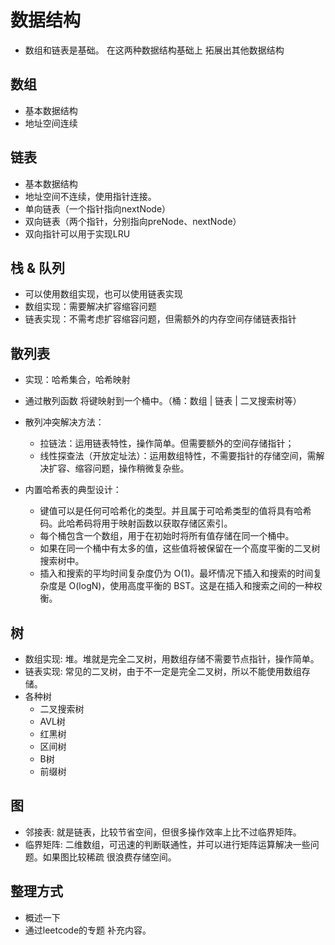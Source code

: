 # 数据结构

* 数组和链表是基础。 在这两种数据结构基础上 拓展出其他数据结构

## 数组

* 基本数据结构
* 地址空间连续

## 链表

* 基本数据结构
* 地址空间不连续，使用指针连接。
* 单向链表（一个指针指向nextNode）
* 双向链表（两个指针，分别指向preNode、nextNode）
* 双向指针可以用于实现LRU

## 栈 & 队列

* 可以使用数组实现，也可以使用链表实现
* 数组实现：需要解决扩容缩容问题
* 链表实现：不需考虑扩容缩容问题，但需额外的内存空间存储链表指针

## 散列表

* 实现：哈希集合，哈希映射
* 通过散列函数 将键映射到一个桶中。（桶：数组 | 链表 | 二叉搜索树等）
* 散列冲突解决方法：
  * 拉链法：运用链表特性，操作简单。但需要额外的空间存储指针；
  * 线性探查法（开放定址法）：运用数组特性，不需要指针的存储空间，需解决扩容、缩容问题，操作稍微复杂些。

* 内置哈希表的典型设计：
  * 键值可以是任何可哈希化的类型。并且属于可哈希类型的值将具有哈希码。此哈希码将用于映射函数以获取存储区索引。
  * 每个桶包含一个数组，用于在初始时将所有值存储在同一个桶中。
  * 如果在同一个桶中有太多的值，这些值将被保留在一个高度平衡的二叉树搜索树中。
  * 插入和搜索的平均时间复杂度仍为 O(1)。最坏情况下插入和搜索的时间复杂度是 O(logN)，使用高度平衡的 BST。这是在插入和搜索之间的一种权衡。

## 树

* 数组实现: 堆。堆就是完全二叉树，用数组存储不需要节点指针，操作简单。
* 链表实现: 常见的二叉树，由于不一定是完全二叉树，所以不能使用数组存储。
* 各种树
  * 二叉搜索树
  * AVL树
  * 红黑树
  * 区间树
  * B树
  * 前缀树

## 图

* 邻接表: 就是链表，比较节省空间，但很多操作效率上比不过临界矩阵。
* 临界矩阵: 二维数组，可迅速的判断联通性，并可以进行矩阵运算解决一些问题。如果图比较稀疏 很浪费存储空间。
  
## 整理方式

* 概述一下
* 通过leetcode的专题 补充内容。
  
